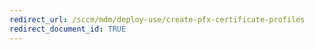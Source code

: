 ```yaml
---
redirect_url: /sccm/mdm/deploy-use/create-pfx-certificate-profiles
redirect_document_id: TRUE
---
```

